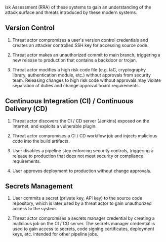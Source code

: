 isk Assessment (RRA) of these systems to gain an understanding of the  attack surface and threats introduced by these modern systems.

## Version Control

1. Threat actor compromises a user's version control credentials and creates an attacker controlled SSH key for accessing source code.

1. Threat actor makes an unauthorized commit to main branch, triggering a new release to production that contains a backdoor or trojan.

1. Threat actor modifies a high risk code file (e.g. IaC, cryptography library, authentication module, etc.) without approvals from security team. Releasing changes to high risk code without approvals may violate separation of duties and change approval board requirements.

## Continuous Integration (CI) / Continuous Delivery (CD)

1. Threat actor discovers the CI / CD server (Jenkins) exposed on the Internet, and exploits a vulnerable plugin.

1. Threat actor compromises a CI / CD workflow job and injects malicious code into the build artifacts.

1. User disables a pipeline step enforcing security controls, triggering a release to production that does not meet security or compliance requirements.

1. User approves deployment to production without change approvals.

## Secrets Management

1. User commits a secret (private key, API key) to the source code repository, which is later used by a threat actor to gain unauthorized access to the system.

1. Threat actor compromises a secrets manager credential by creating a malicious job on the CI / CD server. The secrets manager credential is used to gain access to secrets, code signing certificates, deployment keys, etc. intended for other pipeline jobs.
